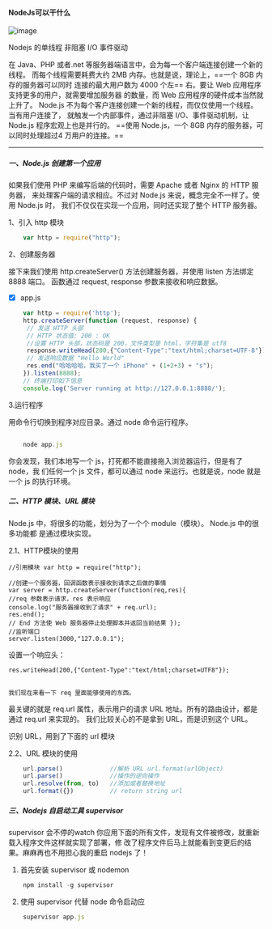 #### NodeJs可以干什么

![image](5AC3B6CC62004234A641F8AA426A40DB)

 Nodejs 的单线程 非阻塞 I/O 事件驱动 
 
在 Java、PHP 或者.net 等服务器端语言中，会为每一个客户端连接创建一个新的线程。 而每个线程需要耗费大约 2MB 内存。也就是说，理论上，==一个 8GB 内存的服务器可以同时 连接的最大用户数为 4000 个左== 右。要让 Web 应用程序支持更多的用户，就需要增加服务器 的数量，而 Web 应用程序的硬件成本当然就上升了。 Node.js 不为每个客户连接创建一个新的线程，而仅仅使用一个线程。当有用户连接了， 就触发一个内部事件，通过非阻塞 I/O、事件驱动机制，让 Node.js 程序宏观上也是并行的。 ==使用 Node.js，一个 8GB 内存的服务器，可以同时处理超过4 万用户的连接。==
 


---

##### 一、Node.js 创建第一个应用 

  如果我们使用 PHP 来编写后端的代码时，需要 Apache 或者 Nginx 的 HTTP 服务器， 来处理客户端的请求相应。不过对 Node.js 来说，概念完全不一样了。使用 Node.js 时， 我们不仅仅在实现一个应用，同时还实现了整个 HTTP 服务器。 
  

1、引入 http 模块 

```js
    var http = require("http"); 
```
    
2、创建服务器 

  接下来我们使用 http.createServer() 方法创建服务器，并使用 listen 方法绑定 8888 端口。
 函数通过 request, response 参数来接收和响应数据。

- [x]   app.js 

```js 
    var http = require('http'); 
    http.createServer(function (request, response) { 
     // 发送 HTTP 头部   
     // HTTP 状态值: 200 : OK 
     //设置 HTTP 头部，状态码是 200，文件类型是 html，字符集是 utf8 
     response.writeHead(200,{"Content-Type":"text/html;charset=UTF-8"}); 
     // 发送响应数据 "Hello World"  
     res.end("哈哈哈哈，我买了一个 iPhone" + (1+2+3) + "s"); 
    }).listen(8888); 
    // 终端打印如下信息 
    console.log('Server running at http://127.0.0.1:8888/'); 
 ```
 
3.运行程序 
 
用命令行切换到程序对应目录。通过 node 命令运行程序。 

```js

    node app.js
```

 你会发现，我们本地写一个 js，打死都不能直接拖入浏览器运行，但是有了 node，我 们任何一个 js 文件，都可以通过 node 来运行。也就是说，node 就是一个 js 的执行环境。 
 
 
##### 二、HTTP 模块、URL 模块 
 
Node.js 中，将很多的功能，划分为了一个个 module（模块）。 Node.js 中的很多功能都 是通过模块实现。

2.1、HTTP模块的使用
 
    //引用模块 var http = require("http"); 
 
    //创建一个服务器，回调函数表示接收到请求之后做的事情
    var server = http.createServer(function(req,res){  
    //req 参数表示请求，res 表示响应  
    console.log("服务器接收到了请求" + req.url);  
    res.end();   
    // End 方法使 Web 服务器停止处理脚本并返回当前结果 }); 
    //监听端口 
    server.listen(3000,"127.0.0.1"); 
 
设置一个响应头： 
 
    res.writeHead(200,{"Content-Type":"text/html;charset=UTF8"}); 
    
    
    我们现在来看一下 req 里面能够使用的东西。 
 
最关键的就是 req.url 属性，表示用户的请求 URL 地址。所有的路由设计，都是通过 req.url 来实现的。 我们比较关心的不是拿到 URL，而是识别这个 URL。 
 
识别 URL，用到了下面的 url 模块  


2.2、URL 模块的使用 

```js
    url.parse()             //解析 URL url.format(urlObject)   
    url.parse()             //操作的逆向操作 
    url.resolve(from, to)   //添加或者替换地址 
    url.format({})          // return string url
```

##### 三、Nodejs 自启动工具 supervisor #####

supervisor 会不停的watch 你应用下面的所有文件，发现有文件被修改，就重新载入程序文件这样就实现了部署，修 改了程序文件后马上就能看到变更后的结果。麻麻再也不用担心我的重启 nodejs 了！ 
 
1. 首先安装 supervisor 或 nodemon
 
```js
    npm install -g supervisor 
```
 
2. 使用 supervisor 代替 node 命令启动应

```js
    supervisor app.js
```

 
 